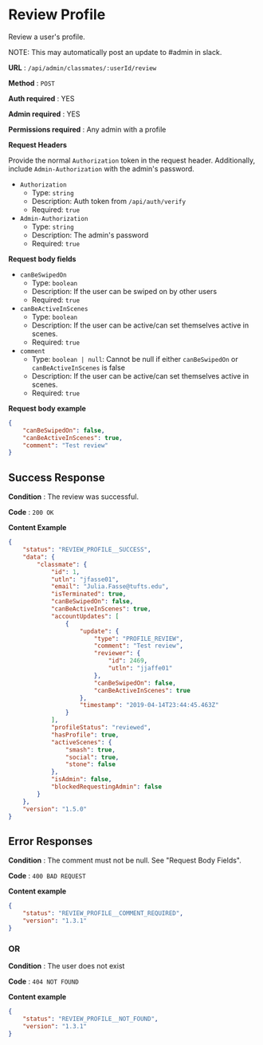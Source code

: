 # Review Profile

Review a user's profile.

NOTE: This may automatically post an update to #admin in slack.

**URL** : `/api/admin/classmates/:userId/review`

**Method** : `POST`

**Auth required** : YES

**Admin required** : YES

**Permissions required** : Any admin with a profile

**Request Headers**

Provide the normal `Authorization` token in the request header. Additionally, include `Admin-Authorization` with the admin's password.

* `Authorization`
  * Type: `string`
  * Description: Auth token from `/api/auth/verify`
  * Required: `true`
* `Admin-Authorization`
  * Type: `string`
  * Description: The admin's password
  * Required: `true`

**Request body fields**

* `canBeSwipedOn`
  * Type: `boolean`
  * Description: If the user can be swiped on by other users
  * Required: `true`
* `canBeActiveInScenes`
  * Type: `boolean`
  * Description: If the user can be active/can set themselves active in scenes.
  * Required: `true`
* `comment`
  * Type: `boolean | null`: Cannot be null if either `canBeSwipedOn` or `canBeActiveInScenes` is false
  * Description: If the user can be active/can set themselves active in scenes.
  * Required: `true`

**Request body example**

```json
{
	"canBeSwipedOn": false,
	"canBeActiveInScenes": true,
	"comment": "Test review"
}
```

## Success Response

**Condition** : The review was successful.

**Code** : `200 OK`

**Content Example**

```json
{
    "status": "REVIEW_PROFILE__SUCCESS",
    "data": {
        "classmate": {
            "id": 1,
            "utln": "jfasse01",
            "email": "Julia.Fasse@tufts.edu",
            "isTerminated": true,
            "canBeSwipedOn": false,
            "canBeActiveInScenes": true,
            "accountUpdates": [
                {
                    "update": {
                        "type": "PROFILE_REVIEW",
                        "comment": "Test review",
                        "reviewer": {
                            "id": 2469,
                            "utln": "jjaffe01"
                        },
                        "canBeSwipedOn": false,
                        "canBeActiveInScenes": true
                    },
                    "timestamp": "2019-04-14T23:44:45.463Z"
                }
            ],
            "profileStatus": "reviewed",
            "hasProfile": true,
            "activeScenes": {
                "smash": true,
                "social": true,
                "stone": false
            },
            "isAdmin": false,
            "blockedRequestingAdmin": false
        }
    },
    "version": "1.5.0"
}
```

## Error Responses

**Condition** : The comment must not be null. See "Request Body Fields".

**Code** : `400 BAD REQUEST`

**Content example**

```json
{
    "status": "REVIEW_PROFILE__COMMENT_REQUIRED",
    "version": "1.3.1"
}
```

### OR

**Condition** : The user does not exist

**Code** : `404 NOT FOUND`

**Content example**

```json
{
    "status": "REVIEW_PROFILE__NOT_FOUND",
    "version": "1.3.1"
}
```
